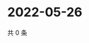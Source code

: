 # 2022-05-26

共 0 条

<!-- BEGIN WEIBO -->
<!-- 最后更新时间 Thu May 26 2022 17:17:16 GMT+0800 (China Standard Time) -->

<!-- END WEIBO -->
